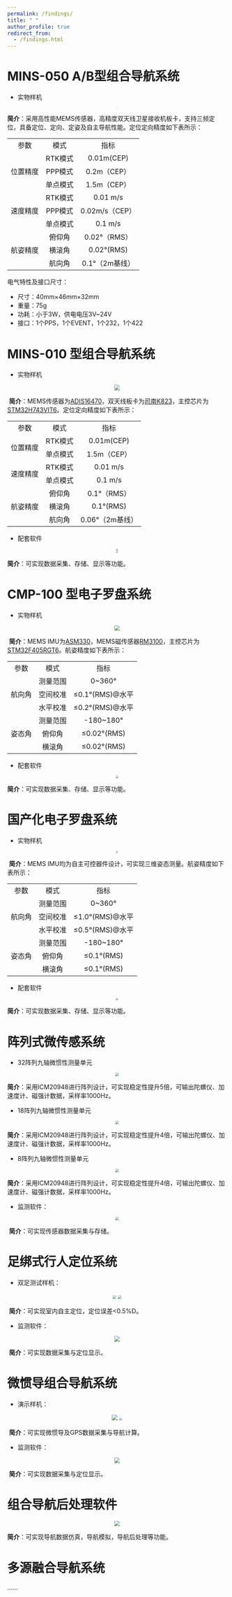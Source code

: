 ```yaml
---
permalink: /findings/
title: " "
author_profile: true
redirect_from:
  - /findings.html
---
```


# MINS-050 A/B型组合导航系统

- 实物样机

<div align=center>
	<img src="..\images\MINS-050A_B.png" style="zoom:8%;" />
</div>

​		**简介**：采用高性能MEMS传感器，高精度双天线卫星接收机板卡，支持三频定位，具备定位、定向、定姿及自主导航性能。定位定向精度如下表所示：

<table style="text-align:center;">
  <tr>
  	<td>参数 </td>
  	<td> 模式 </td>
  	<td> 指标 </td>
  </tr>
	<tr>
		<td rowspan="3"> 位置精度 </td>
		<td> RTK模式 </td>
		<td> 0.01m(CEP) </td>
	</tr>
	<tr>
		<td> PPP模式 </td>
		<td> 0.2m（CEP） </td>
	</tr>
	<tr>
		<td> 单点模式 </td>
		<td> 1.5m（CEP） </td>
	</tr>
	<tr>
		<td rowspan="3"> 速度精度 </td>
		<td> RTK模式 </td>
		<td> 0.01 m/s </td>
	</tr>
	<tr>
		<td> PPP模式 </td>
		<td> 0.02m/s（CEP） </td>
	</tr>
	<tr>
		<td> 单点模式 </td>
		<td> 0.1 m/s </td>
	</tr>
	<tr>
		<td rowspan="3"> 航姿精度 </td>
		<td> 俯仰角 </td>
		<td> 0.02°（RMS） </td>
	</tr>
	<tr>
		<td> 横滚角 </td>
		<td> 0.02°(RMS) </td>
	</tr>
	<tr>
		<td> 航向角 </td>
		<td> 0.1°（2m基线） </td>
	</tr>
</table>

电气特性及接口尺寸：

- 尺寸：40mm×46mm×32mm
- 重量：75g
- 功耗：小于3W，供电电压3V~24V
- 接口：1个PPS，1个EVENT，1个232，1个422

# MINS-010 型组合导航系统

- 实物样机

<div align=center>
	<img src="..\images\MIMU_RTK_V1.png" style="zoom:80%;" />
</div>

​		**简介**：MEMS传感器为[ADIS16470](https://www.analog.com/cn/products/adis16470.html)，双天线板卡为[司南K823](https://www.sinognss.com/K823.html)，主控芯片为[STM32H743VIT6](https://www.st.com/zh/microcontrollers-microprocessors/stm32h743vi.html)。定位定向精度如下表所示：


<table style="text-align:center;">
  <tr>
  	<td>参数 </td>
  	<td> 模式 </td>
  	<td> 指标 </td>
  </tr>
	<tr>
		<td rowspan="2"> 位置精度 </td>
		<td> RTK模式 </td>
		<td> 0.01m(CEP) </td>
	</tr>
	<tr>
		<td> 单点模式 </td>
		<td> 1.5m（CEP） </td>
	</tr>
	<tr>
		<td rowspan="2"> 速度精度 </td>
		<td> RTK模式 </td>
		<td> 0.01 m/s </td>
	</tr>
	<tr>
		<td> 单点模式 </td>
		<td> 0.1 m/s </td>
	</tr>
	<tr>
		<td rowspan="3"> 航姿精度 </td>
		<td> 俯仰角 </td>
		<td> 0.1°（RMS） </td>
	</tr>
	<tr>
		<td> 横滚角 </td>
		<td> 0.1°(RMS) </td>
	</tr>
	<tr>
		<td> 航向角 </td>
		<td> 0.06°（2m基线） </td>
	</tr>
</table>


- 配套软件

<div align=center>
	<img src="..\images\MIMU_RTK_Monitor_V1-1.png" style="zoom:30%;" />
</div>

<div align=center>
	<img src="..\images\MIMU_RTK_Monitor_V1-2.png" style="zoom:30%;" />
</div>

**简介**：可实现数据采集、存储、显示等功能。

# CMP-100 型电子罗盘系统

- 实物样机

<div align=center>
	<img src="..\images\CMP-100.png" style="zoom:80%;" />
</div>

​		**简介**：MEMS IMU为[ASM330](https://www.st.com/en/mems-and-sensors/asm330lhh.html)，MEMS磁传感器[RM3100](https://www.pnicorp.com/rm3100/)，主控芯片为[STM32F405RGT6](https://www.st.com/en/microcontrollers-microprocessors/stm32f405rg.html)。航姿精度如下表所示：

<table style="text-align:center;">
  <tr>
  	<td>参数 </td>
  	<td> 模式 </td>
  	<td> 指标 </td>
  </tr>
	<tr>
		<td rowspan="3"> 航向角 </td>
		<td> 测量范围 </td>
		<td> 0~360° </td>
	</tr>
	<tr>
		<td> 空间校准 </td>
		<td> ≤0.1°(RMS)@水平 </td>
	</tr>
	<tr>
		<td> 水平校准 </td>
		<td> ≤0.2°(RMS)@水平 </td>
	</tr>
	<tr>
		<td rowspan="3"> 姿态角 </td>
		<td> 测量范围 </td>
		<td> -180~180° </td>
	</tr>
	<tr>
		<td> 俯仰角 </td>
		<td> ≤0.02°(RMS) </td>
	</tr>
	<tr>
		<td> 横滚角 </td>
		<td> ≤0.02°(RMS) </td>
	</tr>
</table>


- 配套软件

<div align=center>
	<img src="..\images\AHRS-monitor.gif" style="zoom:35%;" />
</div>

**简介**：可实现数据采集、存储、显示等功能。

# 国产化电子罗盘系统

- 实物样机

<div align=center>
	<img src="..\images\AHRS.png" style="zoom:30%;" />
</div>

​		**简介**：MEMS IMU均为自主可控器件设计，可实现三维姿态测量。航姿精度如下表所示：

<table style="text-align:center;">
  <tr>
  	<td>参数 </td>
  	<td> 模式 </td>
  	<td> 指标 </td>
  </tr>
	<tr>
		<td rowspan="3"> 航向角 </td>
		<td> 测量范围 </td>
		<td> 0~360° </td>
	</tr>
	<tr>
		<td> 空间校准 </td>
		<td> ≤1.0°(RMS)@水平 </td>
	</tr>
	<tr>
		<td> 水平校准 </td>
		<td> ≤0.5°(RMS)@水平 </td>
	</tr>
	<tr>
		<td rowspan="3"> 姿态角 </td>
		<td> 测量范围 </td>
		<td> -180~180° </td>
	</tr>
	<tr>
		<td> 俯仰角 </td>
		<td> ≤0.1°(RMS) </td>
	</tr>
	<tr>
		<td> 横滚角 </td>
		<td> ≤0.1°(RMS) </td>
	</tr>
</table>


- 配套软件

<div align=center>
	<img src="..\images\AHRS-monitor.gif" style="zoom:35%;" />
</div>

**简介**：可实现数据采集、存储、显示等功能。

# 阵列式微传感系统

- 32阵列九轴微惯性测量单元

<div align=center>
	<img src="..\images\IMU32Array.png" style="zoom:50%;" />
</div>

​		**简介**：采用ICM20948进行阵列设计，可实现稳定性提升5倍，可输出陀螺仪、加速度计、磁强计数据，采样率1000Hz。

- 18阵列九轴微惯性测量单元

<div align=center>
	<img src="..\images\IMU18Array.png" style="zoom:50%;" />
</div>

​		**简介**：采用ICM20948进行阵列设计，可实现稳定性提升4倍，可输出陀螺仪、加速度计、磁强计数据，采样率1000Hz。

- 8阵列九轴微惯性测量单元

<div align=center>
	<img src="..\images\IMU8Array.png" style="zoom:50%;" />
</div>

​		**简介**：采用ICM20948进行阵列设计，可实现稳定性提升4倍，可输出陀螺仪、加速度计、磁强计数据，采样率1000Hz。

- 监测软件：

<div align=center>
	<img src="..\images\IMUArrayMonitor.png" style="zoom:50%;" />
</div>

​		**简介**：可实现传感器数据采集与存储。

# 足绑式行人定位系统

- 双足测试样机：

<div align=center>
	<img src="..\images\IMUPNS.png" style="zoom:50%;" />
    <img src="..\images\IMUPNSFoot.png" style="zoom:50%;" />
</div>

​		**简介**：可实现室内自主定位，定位误差<0.5%D。

- 监测软件：

<div align=center>
	<img src="..\images\IMUPNSMonitor.png" style="zoom:80%;" />
</div>

​		**简介**：可实现数据采集与定位显示。

# 微惯导组合导航系统

- 演示样机：

<div align=center>
	<img src="..\images\SINS_GPS1.png" style="zoom:80%;" />
    <img src="..\images\SINS_GPS2.png" style="zoom:40%;" />
</div>

​		**简介**：可实现微惯导及GPS数据采集与导航计算。

- 监测软件：

<div align=center>
	<img src="..\images\SINS_GPSMonitor.png" style="zoom:80%;" />
</div>

​		**简介**：可实现数据采集与定位显示。

# 组合导航后处理软件

<div align=center>
	<img src="..\images\Simulator.png" style="zoom:80%;" />
</div>

​		**简介**：可实现导航数据仿真，导航模拟，导航后处理等功能。

# 多源融合导航系统

……
